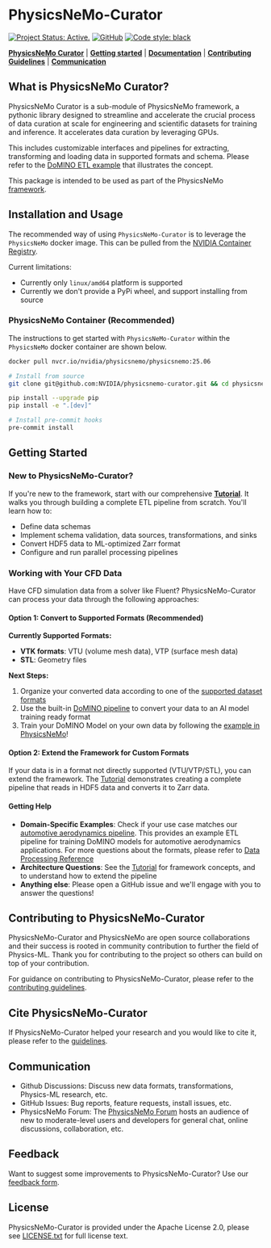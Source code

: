 # PhysicsNeMo-Curator
<!-- markdownlint-disable -->

[![Project Status: Active.](https://www.repostatus.org/badges/latest/active.svg)](https://www.repostatus.org/#active)
[![GitHub](https://img.shields.io/github/license/NVIDIA/physicsnemo)](https://github.com/NVIDIA/physicsnemo/blob/master/LICENSE.txt)
[![Code style: black](https://img.shields.io/badge/code%20style-black-000000.svg)](https://github.com/psf/black)
<!-- markdownlint-enable -->
[**PhysicsNeMo Curator**](#what-is-physicsnemo-curator)
| [**Getting started**](#getting-started)
| [**Documentation**](https://docs.nvidia.com/deeplearning/physicsnemo/physicsnemo-core/index.html)
| [**Contributing Guidelines**](#contributing-to-physicsnemo-curator)
| [**Communication**](#communication)

## What is PhysicsNeMo Curator?

PhysicsNeMo Curator is a sub-module of PhysicsNeMo framework, a pythonic library
designed to streamline and accelerate the crucial process of data curation at
scale for engineering and scientific datasets for training and inference.
It accelerates data curation by leveraging GPUs.

This includes customizable interfaces and pipelines for extracting, transforming
and loading data in supported formats and schema.
Please refer to the [DoMINO ETL example](examples/external_aerodynamics/domino/README.md)
that illustrates the concept.

This package is intended to be used as part of the PhysicsNeMo [framework](https://github.com/NVIDIA/physicsnemo/blob/main/README.md).

## Installation and Usage

The recommended way of using `PhysicsNeMo-Curator` is to leverage the `PhysicsNeMo` docker image.
This can be pulled from the
[NVIDIA Container Registry](https://catalog.ngc.nvidia.com/orgs/nvidia/teams/physicsnemo/containers/physicsnemo).

Current limitations:

- Currently only `linux/amd64` platform is supported
- Currently we don't provide a PyPi wheel, and support installing from source

### PhysicsNeMo Container (Recommended)

The instructions to get started with `PhysicsNeMo-Curator` within the `PhysicsNeMo` docker container are shown below.

```bash
docker pull nvcr.io/nvidia/physicsnemo/physicsnemo:25.06

# Install from source
git clone git@github.com:NVIDIA/physicsnemo-curator.git && cd physicsnemo-curator

pip install --upgrade pip
pip install -e ".[dev]"

# Install pre-commit hooks
pre-commit install
```

## Getting Started

### New to PhysicsNeMo-Curator?

If you're new to the framework, start with our comprehensive [**Tutorial**](./examples/tutorials/etl_hdf5_to_zarr/hdf5_to_zarr.ipynb).
It walks you through building a complete ETL pipeline from scratch. You'll learn how to:

- Define data schemas
- Implement schema validation, data sources, transformations, and sinks
- Convert HDF5 data to ML-optimized Zarr format
- Configure and run parallel processing pipelines

### Working with Your CFD Data

Have CFD simulation data from a solver like Fluent?
PhysicsNeMo-Curator can process your data through the following approaches:

#### Option 1: Convert to Supported Formats (Recommended)

**Currently Supported Formats:**

- **VTK formats**: VTU (volume mesh data), VTP (surface mesh data)
- **STL**: Geometry files

**Next Steps:**

1. Organize your converted data according to one of the [supported dataset formats](examples/external_aerodynamics/domino/DoMINO_Data_Processing_Reference.md#input-data-structure)
2. Use the built-in [DoMINO pipeline](examples/external_aerodynamics/domino/README.md)
to convert your data to an AI model training ready format
3. Train your DoMINO Model on your own data by following the [example in PhysicsNeMo](https://github.com/NVIDIA/physicsnemo/tree/main/examples/cfd/external_aerodynamics/domino)!

#### Option 2: Extend the Framework for Custom Formats

If your data is in a format not directly supported (VTU/VTP/STL), you can extend the framework.
The [Tutorial](./TUTORIAL.md) demonstrates creating a complete pipeline that reads in HDF5 data and converts it to Zarr data.

#### Getting Help

- **Domain-Specific Examples**: Check if your use case matches our [automotive aerodynamics pipeline](./physicsnemo_curator/examples/external_aerodynamics/domino/README.md).
This provides an example ETL pipeline for training DoMINO models for automotive aerodynamics applications.
For more questions about the formats, please refer to [Data Processing Reference](./physicsnemo_curator/examples/external_aerodynamics/domino/DoMINO_Data_Processing_Reference.md)
- **Architecture Questions**: See the [Tutorial](./TUTORIAL.md) for framework concepts, and to understand how to extend the pipeline
- **Anything else**: Please open a GitHub issue and we'll engage with you to answer the questions!

## Contributing to PhysicsNeMo-Curator

PhysicsNeMo-Curator and PhysicsNeMo are open source collaborations and their
success is rooted in community contribution to further the field of Physics-ML.
Thank you for contributing to the project so others can build on top of your
contribution.

For guidance on contributing to PhysicsNeMo-Curator, please refer to the
[contributing guidelines](CONTRIBUTING.md).

## Cite PhysicsNeMo-Curator

If PhysicsNeMo-Curator helped your research and you would like to cite it,
please refer to the [guidelines](https://github.com/NVIDIA/physicsnemo/blob/main/CITATION.cff).

## Communication

- Github Discussions: Discuss new data formats, transformations, Physics-ML
research, etc.
- GitHub Issues: Bug reports, feature requests, install issues, etc.
- PhysicsNeMo Forum: The [PhysicsNeMo Forum](https://forums.developer.nvidia.com/t/welcome-to-the-physicsnemo-ml-model-framework-forum/178556)
hosts an audience of new to moderate-level users and developers for
general chat, online discussions, collaboration, etc.

## Feedback

Want to suggest some improvements to PhysicsNeMo-Curator? Use our
[feedback form](https://docs.google.com/forms/d/e/1FAIpQLSfX4zZ0Lp7MMxzi3xqvzX4IQDdWbkNh5H_a_clzIhclE2oSBQ/viewform?usp=sf_link).

## License

PhysicsNeMo-Curator is provided under the Apache License 2.0, please see
[LICENSE.txt](./LICENSE.txt) for full license text.

